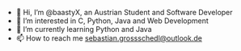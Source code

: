 - 👋 Hi, I’m @baastyX, an Austrian Student and Software Developer
- 👀 I’m interested in C, Python, Java and Web Development
- 🌱 I’m currently learning Python and Java
- 📫 How to reach me sebastian.grossschedl@outlook.de

<!---
baastyX/baastyX is a ✨ special ✨ repository because its `README.md` (this file) appears on your GitHub profile.
You can click the Preview link to take a look at your changes.
--->

